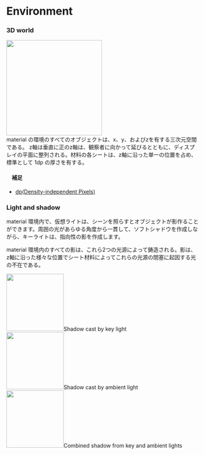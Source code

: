 Environment
===

### 3D world

<img src="http://material-design.storage.googleapis.com/publish/v_1/quantumexternal/0Bx4BSt6jniD7UXpQYWltVjNPWXc/whatismaterial_environment_3d.png" height="250" ><br />
material の環境のすべてのオブジェクトは、x、y、およびzを有する三次元空間である。 z軸は垂直に正のz軸は、観察者に向かって延びるとともに、ディスプレイの平面に整列される。材料の各シートは、z軸に沿った単一の位置を占め、標準として 1dp の厚さを有する。

#### 　補足

 + [dp(Density-independent Pixels)](http://developer.android.com/guide/topics/resources/more-resources.html#Dimension)

### Light and shadow

material 環境内で、仮想ライトは、シーンを照らすとオブジェクトが影作ることができます。周囲の光があらゆる角度から一貫して、ソフトシャドウを作成しながら、キーライトは、指向性の影を作成します。

material 環境内のすべての影は、これら2つの光源によって鋳造される。影は、z軸に沿った様々な位置でシート材料によってこれらの光源の閉塞に起因する光の不在である。


<img src="http://material-design.storage.googleapis.com/publish/v_1/quantumexternal/0Bx4BSt6jniD7aUEtMG1ielNEaEk/whatismaterial_environment_shadow1.png" height="150" >Shadow cast by key light<br />
<img src="http://material-design.storage.googleapis.com/publish/v_1/quantumexternal/0Bx4BSt6jniD7ZlNXZTJFX245YUE/whatismaterial_environment_shadow2.png" height="150" >Shadow cast by ambient light<br />
<img src="http://material-design.storage.googleapis.com/publish/v_1/quantumexternal/0Bx4BSt6jniD7Z19QQzFJWXhYT0E/whatismaterial_environment_shadow3.png" height="150" >Combined shadow from key and ambient lights<br />

